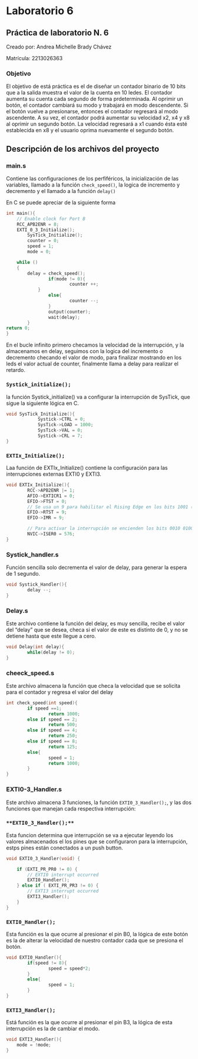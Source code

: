 # Laboratorio 6

## Práctica de laboratorio N. 6

Creado por: Andrea Michelle Brady Chávez 

Matrícula: 2213026363

### Objetivo

El objetivo de está práctica es el de diseñar un contador binario de 10 bits que a la salida muestra el valor de la cuenta en 10 ledes. El contador aumenta su cuenta cada segundo de forma prdeterminada. Al oprimir un botón, el contador cambiará su modo y trabajará en modo descendente. Si el botón vuelve a presionarse, entonces el contador regresará al modo ascendente. A su vez, el contador podrá aumentar su velocidad x2, x4 y x8 al oprimir un segundo botón. La velocidad regresará a x1 cuando ésta esté establecida en x8 y el usuario oprima nuevamente el segundo botón.

## Descripción de los archivos del proyecto

### main.s

Contiene las configuraciones de los perfiféricos, la inicialización de las variables, llamado a la función `check_speed()`,  la logica de incremento y decremento y el llamado a la función `delay()`

En C se puede apreciar de la siguiente forma

```c
int main(){
    // Enable clock for Port B
    RCC_APB2ENR = 8;
    EXTI_0_3_Initialize();
		SysTick_Initialize();
		counter = 0;
		speed = 1;
		mode = 0;

    while ()
    {
        delay = check_speed();
				if(mode != 0){
						counter ++;
		    }
				else{
						counter --;
				}
				output(counter);
				wait(delay);	
		}
return 0;
}
```

En el bucle infinito primero checamos la velocidad de la interrupción, y la almacenamos en delay, seguimos con la logica del incremento o decremento checando el valor de modo, para finalizar mostrando en los leds el valor actual de counter, finalmente llama a delay para realizar el retardo.

### `Systick_initialize();`

la función Systick_initialize() va a configurar la interrupción de SysTick, que sigue la siguiente lógica en C.

```c
void SysTick_Initialize(){
			Systick->CTRL = 0;
			SysTick->LOAD = 1000;
			SysTick->VAL = 0;
			Systick->CRL = 7;
}
```

### `EXTIx_Initialize();`

Laa función de EXTIx_Initialize() contiene la configuración para las interrupciones externas EXTI0 y EXTI3.

```c
void EXTIx_Initialize(){
		RCC->APB2ENR |= 1;
		AFIO->EXTICR1 = 0;
		EFIO->FTST = 0;
		// Se usa un 9 para habilitar el Rising Edge en los bits 1001 (0 y 3)
		EFIO->RTST = 9;
		EFIO->IMR = 9;

		// Para activar la interrupción se encienden los bits 0010 0100 0000
		NVIC->ISER0 = 576;
}
```

### Systick_handler.s

Función sencilla solo decrementa el valor de delay, para generar la espera de 1 segundo.

```c
void Systick_Handler(){
		delay --;
}
```

### Delay.s

Este archivo contiene la función del delay, es muy sencilla, recibe el valor del “delay” que se desea, checa si el valor de este es distinto de 0, y no se detiene hasta que este llegue a cero.

```c
void Delay(int delay){
		while(delay != 0);
}
```

### cheeck_speed.s

Este archivo almacena la función que checa la velocidad que se solicita para el contador y regresa el valor del delay

```c
int check_speed(int speed){
		if speed ==1;
				return 1000; 
		else if speed == 2;
				return 500;
		else if speed == 4;
				return 250;
		else if speed == 8;
				return 125;
		else{ 
				speed = 1;
				return 1000; 
		}
}
```

### EXTI0-3_Handler.s

Este archivo almacena 3 funciones, la función `EXTI0_3_Handler();`, y las dos funciones que manejan cada respectiva interrupción:

### `**EXTI0_3_Handler();**`

Esta funcion determina que interrupción se va a ejecutar leyendo los valores almacenados el los pines que se configuraron para la interrupción, estps pines están conectados a un push button.

```c
void EXTI0_3_Handler(void) {

    if (EXTI_PR_PR0 != 0) {
        // EXTI0 interrupt occurred
        EXTI0_Handler();
    } else if ( EXTI_PR_PR3 != 0) {
        // EXTI3 interrupt occurred
        EXTI3_Handler();
    }
}
```

### `EXTI0_Handler();`

Esta función es la que ocurre al presionar el pin B0, la lógica de este botón es la de alterar la velocidad de nuestro contador cada que se presiona el botón.

```c
void EXTI0_Handler(){
		if(speed != 8){
				speed = speed*2;	
		}
		else{
				speed = 1;
		}
}
```

### `EXTI3_Handler();`

Está función es la que ocurre al presionar el pin B3, la lógica de esta interrupción es la de cambiar el modo.

```c
void EXTI3_Handler(){
	mode = !mode;
}
```